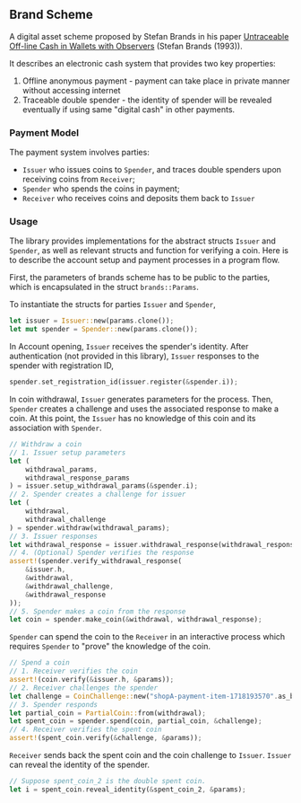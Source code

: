 ## Brand Scheme

A digital asset scheme proposed by Stefan Brands in his paper [Untraceable Off-line Cash in Wallets with Observers](https://dl.acm.org/doi/10.5555/188105.188172) (Stefan Brands (1993)).

It describes an electronic cash system that provides two key properties:
1. Offline anonymous payment - payment can take place in private manner without accessing internet 
2. Traceable double spender - the identity of spender will be revealed eventually if using same "digital cash" in other payments.

### Payment Model

The payment system involves parties:
- `Issuer` who issues coins to `Spender`, and traces double spenders upon receiving coins from `Receiver`;
- `Spender` who spends the coins in payment;
- `Receiver` who receives coins and deposits them back to `Issuer`

### Usage

The library provides implementations for the abstract structs `Issuer` and `Spender`, as well as relevant structs and function for verifying a coin. Here is to describe the account setup and payment processes in a program flow.

First, the parameters of brands scheme has to be public to the parties, which is encapsulated in the struct `brands::Params`.

To instantiate the structs for parties `Issuer` and `Spender`,

```rust
let issuer = Issuer::new(params.clone());
let mut spender = Spender::new(params.clone());
```

In Account opening, `Issuer` receives the spender's identity. After authentication (not provided in this library), `Issuer` responses to the spender with registration ID,

```rust
spender.set_registration_id(issuer.register(&spender.i));
```

In coin withdrawal, `Issuer` generates parameters for the process. Then, `Spender` creates a challenge and uses the associated response to make a coin. At this point, the `Issuer` has no knowledge of this coin and its association with `Spender`.

```rust
// Withdraw a coin
// 1. Issuer setup parameters
let (
    withdrawal_params,
    withdrawal_response_params
) = issuer.setup_withdrawal_params(&spender.i);
// 2. Spender creates a challenge for issuer
let (
    withdrawal,
    withdrawal_challenge
) = spender.withdraw(withdrawal_params);
// 3. Issuer responses
let withdrawal_response = issuer.withdrawal_response(withdrawal_response_params, &withdrawal_challenge);
// 4. (Optional) Spender verifies the response
assert!(spender.verify_withdrawal_response(
    &issuer.h,
    &withdrawal,
    &withdrawal_challenge,
    &withdrawal_response
));
// 5. Spender makes a coin from the response
let coin = spender.make_coin(&withdrawal, withdrawal_response);
```

`Spender` can spend the coin to the `Receiver` in an interactive process which requires `Spender` to "prove" the knowledge of the coin.

```rust
// Spend a coin
// 1. Receiver verifies the coin
assert!(coin.verify(&issuer.h, &params));
// 2. Receiver challenges the spender
let challenge = CoinChallenge::new("shopA-payment-item-1718193570".as_bytes(), &coin);
// 3. Spender responds
let partial_coin = PartialCoin::from(withdrawal);
let spent_coin = spender.spend(coin, partial_coin, &challenge);
// 4. Receiver verifies the spent coin
assert!(spent_coin.verify(&challenge, &params));
```

`Receiver` sends back the spent coin and the coin challenge to `Issuer`. `Issuer` can reveal the identity of the spender.

```rust
// Suppose spent_coin_2 is the double spent coin.
let i = spent_coin.reveal_identity(&spent_coin_2, &params);
```
